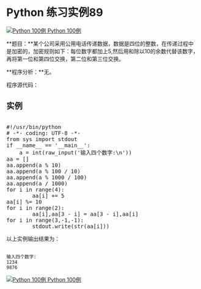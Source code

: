 Python 练习实例89
=============

 [![Python 100例](../images/up.gif)
 Python 100例](python-100-examples.html)


 **题目：**某个公司采用公用电话传递数据，数据是四位的整数，在传递过程中是加密的，加密规则如下：每位数字都加上5,然后用和除以10的余数代替该数字，再将第一位和第四位交换，第二位和第三位交换。

 **程序分析：**无。

 程序源代码：

  实例
--

 <pre>

#!/usr/bin/python
# -*- coding: UTF-8 -*-
from sys import stdout
if __name__ == '__main__':
    a = int(raw_input('输入四个数字:\n'))
aa = []
aa.append(a % 10)
aa.append(a % 100 / 10)
aa.append(a % 1000 / 100)
aa.append(a / 1000)
for i in range(4):
        aa[i] += 5
aa[i] %= 10
for i in range(2):
        aa[i],aa[3 - i] = aa[3 - i],aa[i]
for i in range(3,-1,-1):
        stdout.write(str(aa[i]))
</pre>

  以上实例输出结果为：

 
```

输入四个数字:
1234
9876

```

 [![Python 100例](../images/up.gif)
 Python 100例](python-100-examples.html)